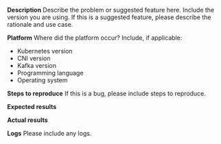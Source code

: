 **Description**
Describe the problem or suggested feature here. Include the version you are using.
If this is a suggested feature, please describe the rationale and use case.

**Platform**
Where did the platform occur? Include, if applicable:
* Kubernetes version
* CNI version
* Kafka version
* Programming language
* Operating system

**Steps to reproduce**
If this is a bug, please include steps to reproduce.

**Expected results**

**Actual results**

**Logs**
Please include any logs.
